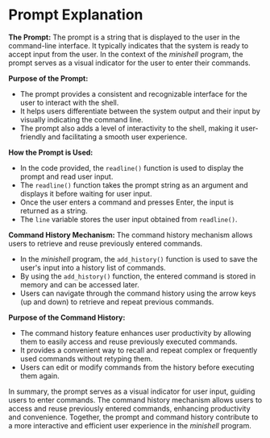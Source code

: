# Prompt Explanation

**The Prompt:**
The prompt is a string that is displayed to the user in the command-line interface. It typically indicates that the system is ready to accept input from the user.
In the context of the *minishell* program, the prompt serves as a visual indicator for the user to enter their commands.

**Purpose of the Prompt:**
- The prompt provides a consistent and recognizable interface for the user to interact with the shell.
- It helps users differentiate between the system output and their input by visually indicating the command line.
- The prompt also adds a level of interactivity to the shell, making it user-friendly and facilitating a smooth user experience.

**How the Prompt is Used:**
- In the code provided, the `readline()` function is used to display the prompt and read user input.
- The `readline()` function takes the prompt string as an argument and displays it before waiting for user input.
- Once the user enters a command and presses Enter, the input is returned as a string.
- The `line` variable stores the user input obtained from `readline()`.

**Command History Mechanism:**
The command history mechanism allows users to retrieve and reuse previously entered commands.
- In the *minishell* program, the `add_history()` function is used to save the user's input into a history list of commands.
- By using the `add_history()` function, the entered command is stored in memory and can be accessed later.
- Users can navigate through the command history using the arrow keys (up and down) to retrieve and repeat previous commands.

**Purpose of the Command History:**
- The command history feature enhances user productivity by allowing them to easily access and reuse previously executed commands.
- It provides a convenient way to recall and repeat complex or frequently used commands without retyping them.
- Users can edit or modify commands from the history before executing them again.

In summary, the prompt serves as a visual indicator for user input, guiding users to enter commands. The command history mechanism allows users to access and reuse previously entered commands, enhancing productivity and convenience. Together, the prompt and command history contribute to a more interactive and efficient user experience in the *minishell* program.

